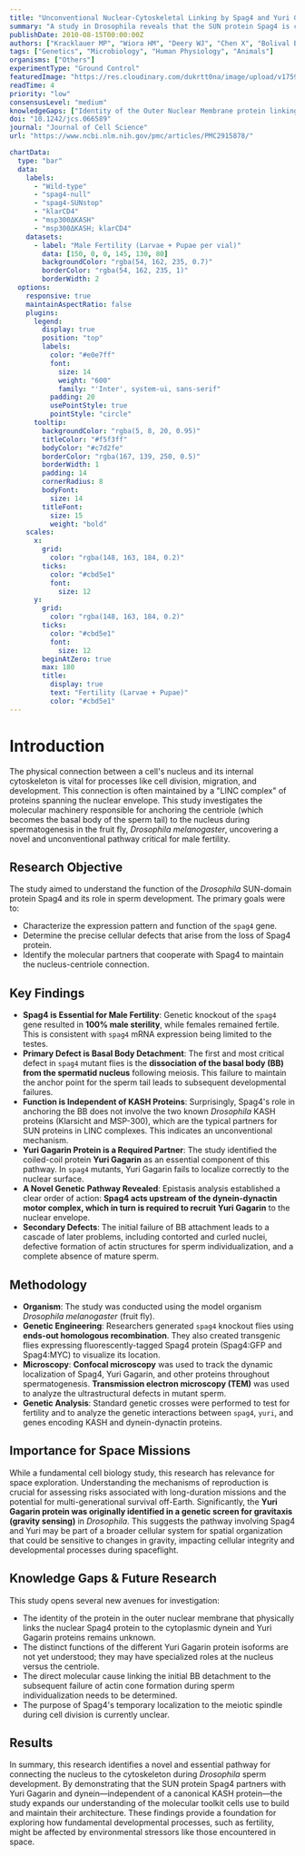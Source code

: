 ```yaml
---
title: "Unconventional Nuclear-Cytoskeletal Linking by Spag4 and Yuri Gagarin is Essential for Male Fertility"
summary: "A study in Drosophila reveals that the SUN protein Spag4 is critical for male fertility by anchoring the sperm tail's basal body to the nucleus. This process unexpectedly relies on the coiled-coil protein Yuri Gagarin, not a traditional KASH partner, defining a novel pathway essential for sperm development and cellular architecture."
publishDate: 2010-08-15T00:00:00Z
authors: ["Kracklauer MP", "Wiora HM", "Deery WJ", "Chen X", "Bolival B Jr", "Romanowicz D", "Simonette RA", "Fuller MT", "Fischer JA", "Beckingham KM"]
tags: ["Genetics", "Microbiology", "Human Physiology", "Animals"]
organisms: ["Others"]
experimentType: "Ground Control"
featuredImage: "https://res.cloudinary.com/dukrtt0na/image/upload/v1759679709/bcj1dtlledfvi3wai8og.jpg"
readTime: 4
priority: "low"
consensusLevel: "medium"
knowledgeGaps: ["Identity of the Outer Nuclear Membrane protein linking Spag4 to cytoplasmic partners.", "Specific roles of different Yuri Gagarin protein isoforms in nuclear vs. centriolar localization.", "Mechanism linking basal body detachment to failure in actin-based sperm individualization.", "Molecular function of Spag4's association with the meiotic spindle."]
doi: "10.1242/jcs.066589"
journal: "Journal of Cell Science"
url: "https://www.ncbi.nlm.nih.gov/pmc/articles/PMC2915878/"

chartData:
  type: "bar"
  data:
    labels:
      - "Wild-type"
      - "spag4-null"
      - "spag4-SUNstop"
      - "klarCD4"
      - "msp300ΔKASH"
      - "msp300ΔKASH; klarCD4"
    datasets:
      - label: "Male Fertility (Larvae + Pupae per vial)"
        data: [150, 0, 0, 145, 130, 80]
        backgroundColor: "rgba(54, 162, 235, 0.7)"
        borderColor: "rgba(54, 162, 235, 1)"
        borderWidth: 2
  options:
    responsive: true
    maintainAspectRatio: false
    plugins:
      legend:
        display: true
        position: "top"
        labels:
          color: "#e0e7ff"
          font:
            size: 14
            weight: "600"
            family: "'Inter', system-ui, sans-serif"
          padding: 20
          usePointStyle: true
          pointStyle: "circle"
      tooltip:
        backgroundColor: "rgba(5, 8, 20, 0.95)"
        titleColor: "#f5f3ff"
        bodyColor: "#c7d2fe"
        borderColor: "rgba(167, 139, 250, 0.5)"
        borderWidth: 1
        padding: 14
        cornerRadius: 8
        bodyFont:
          size: 14
        titleFont:
          size: 15
          weight: "bold"
    scales:
      x:
        grid:
          color: "rgba(148, 163, 184, 0.2)"
        ticks:
          color: "#cbd5e1"
          font:
            size: 12
      y:
        grid:
          color: "rgba(148, 163, 184, 0.2)"
        ticks:
          color: "#cbd5e1"
          font:
            size: 12
        beginAtZero: true
        max: 180
        title:
          display: true
          text: "Fertility (Larvae + Pupae)"
          color: "#cbd5e1"
---
```


# Introduction
The physical connection between a cell's nucleus and its internal cytoskeleton is vital for processes like cell division, migration, and development. This connection is often maintained by a "LINC complex" of proteins spanning the nuclear envelope. This study investigates the molecular machinery responsible for anchoring the centriole (which becomes the basal body of the sperm tail) to the nucleus during spermatogenesis in the fruit fly, *Drosophila melanogaster*, uncovering a novel and unconventional pathway critical for male fertility.

## Research Objective
The study aimed to understand the function of the *Drosophila* SUN-domain protein Spag4 and its role in sperm development. The primary goals were to:
- Characterize the expression pattern and function of the `spag4` gene.
- Determine the precise cellular defects that arise from the loss of Spag4 protein.
- Identify the molecular partners that cooperate with Spag4 to maintain the nucleus-centriole connection.

## Key Findings
- **Spag4 is Essential for Male Fertility**: Genetic knockout of the `spag4` gene resulted in **100% male sterility**, while females remained fertile. This is consistent with `spag4` mRNA expression being limited to the testes.
- **Primary Defect is Basal Body Detachment**: The first and most critical defect in `spag4` mutant flies is the **dissociation of the basal body (BB) from the spermatid nucleus** following meiosis. This failure to maintain the anchor point for the sperm tail leads to subsequent developmental failures.
- **Function is Independent of KASH Proteins**: Surprisingly, Spag4's role in anchoring the BB does not involve the two known *Drosophila* KASH proteins (Klarsicht and MSP-300), which are the typical partners for SUN proteins in LINC complexes. This indicates an unconventional mechanism.
- **Yuri Gagarin Protein is a Required Partner**: The study identified the coiled-coil protein **Yuri Gagarin** as an essential component of this pathway. In `spag4` mutants, Yuri Gagarin fails to localize correctly to the nuclear surface.
- **A Novel Genetic Pathway Revealed**: Epistasis analysis established a clear order of action: **Spag4 acts upstream of the dynein-dynactin motor complex, which in turn is required to recruit Yuri Gagarin** to the nuclear envelope.
- **Secondary Defects**: The initial failure of BB attachment leads to a cascade of later problems, including contorted and curled nuclei, defective formation of actin structures for sperm individualization, and a complete absence of mature sperm.

## Methodology
- **Organism**: The study was conducted using the model organism *Drosophila melanogaster* (fruit fly).
- **Genetic Engineering**: Researchers generated `spag4` knockout flies using **ends-out homologous recombination**. They also created transgenic flies expressing fluorescently-tagged Spag4 protein (Spag4:GFP and Spag4:MYC) to visualize its location.
- **Microscopy**: **Confocal microscopy** was used to track the dynamic localization of Spag4, Yuri Gagarin, and other proteins throughout spermatogenesis. **Transmission electron microscopy (TEM)** was used to analyze the ultrastructural defects in mutant sperm.
- **Genetic Analysis**: Standard genetic crosses were performed to test for fertility and to analyze the genetic interactions between `spag4`, `yuri`, and genes encoding KASH and dynein-dynactin proteins.

## Importance for Space Missions
While a fundamental cell biology study, this research has relevance for space exploration. Understanding the mechanisms of reproduction is crucial for assessing risks associated with long-duration missions and the potential for multi-generational survival off-Earth. Significantly, the **Yuri Gagarin protein was originally identified in a genetic screen for gravitaxis (gravity sensing)** in *Drosophila*. This suggests the pathway involving Spag4 and Yuri may be part of a broader cellular system for spatial organization that could be sensitive to changes in gravity, impacting cellular integrity and developmental processes during spaceflight.

## Knowledge Gaps & Future Research
This study opens several new avenues for investigation:
- The identity of the protein in the outer nuclear membrane that physically links the nuclear Spag4 protein to the cytoplasmic dynein and Yuri Gagarin proteins remains unknown.
- The distinct functions of the different Yuri Gagarin protein isoforms are not yet understood; they may have specialized roles at the nucleus versus the centriole.
- The direct molecular cause linking the initial BB detachment to the subsequent failure of actin cone formation during sperm individualization needs to be determined.
- The purpose of Spag4's temporary localization to the meiotic spindle during cell division is currently unclear.

## Results
In summary, this research identifies a novel and essential pathway for connecting the nucleus to the cytoskeleton during *Drosophila* sperm development. By demonstrating that the SUN protein Spag4 partners with Yuri Gagarin and dynein—independent of a canonical KASH protein—the study expands our understanding of the molecular toolkit cells use to build and maintain their architecture. These findings provide a foundation for exploring how fundamental developmental processes, such as fertility, might be affected by environmental stressors like those encountered in space.